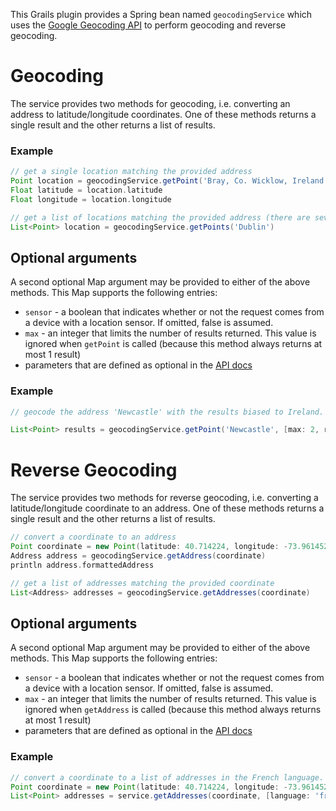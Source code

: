 This Grails plugin provides a Spring bean named `geocodingService` which uses the
[Google Geocoding API](https://developers.google.com/maps/documentation/geocoding) to perform geocoding and reverse geocoding.

# Geocoding
The service provides two methods for geocoding, i.e. converting an address to latitude/longitude coordinates.
One of these methods returns a single result and the other returns a list of results.

### Example

````groovy
// get a single location matching the provided address
Point location = geocodingService.getPoint('Bray, Co. Wicklow, Ireland')
Float latitude = location.latitude
Float longitude = location.longitude

// get a list of locations matching the provided address (there are several places named Dublin)
List<Point> location = geocodingService.getPoints('Dublin')
````

## Optional arguments

A second optional Map argument may be provided to either of the above methods. This Map supports the following entries:

* `sensor` - a boolean that indicates whether or not the request comes from a device with a location sensor. If omitted, false is assumed.
* `max` - an integer that limits the number of results returned. This value is ignored when `getPoint` is called (because this method always returns at most 1 result)
* parameters that are defined as optional in the [API docs](https://developers.google.com/maps/documentation/geocoding/#geocoding)

### Example

````groovy
// geocode the address 'Newcastle' with the results biased to Ireland. A maximum of 2 locations should be returned

List<Point> results = geocodingService.getPoint('Newcastle', [max: 2, region: 'ie'])
````

# Reverse Geocoding
The service provides two methods for reverse geocoding, i.e. converting a latitude/longitude coordinate to an address.
One of these methods returns a single result and the other returns a list of results.

````groovy
// convert a coordinate to an address
Point coordinate = new Point(latitude: 40.714224, longitude: -73.961452)
Address address = geocodingService.getAddress(coordinate)
println address.formattedAddress

// get a list of addresses matching the provided coordinate
List<Address> addresses = geocodingService.getAddresses(coordinate)
````

## Optional arguments

A second optional Map argument may be provided to either of the above methods. This Map supports the following entries:

* `sensor` - a boolean that indicates whether or not the request comes from a device with a location sensor. If omitted, false is assumed.
* `max` - an integer that limits the number of results returned. This value is ignored when `getAddress` is called (because this method always returns at most 1 result)
* parameters that are defined as optional in the [API docs](https://developers.google.com/maps/documentation/geocoding/#ReverseGeocoding)

### Example

````groovy
// convert a coordinate to a list of addresses in the French language. A maximum of 2 results should be returned
Point coordinate = new Point(latitude: 40.714224, longitude: -73.961452)
List<Point> addresses = service.getAddresses(coordinate, [language: 'fr', max: 3])
````